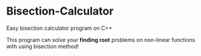 # Bisection-Calculator
Easy bisection calculator program on C++
<p>This program can solve your <b>finding root</b> problems on non-linear functions with using bisection method! </p>